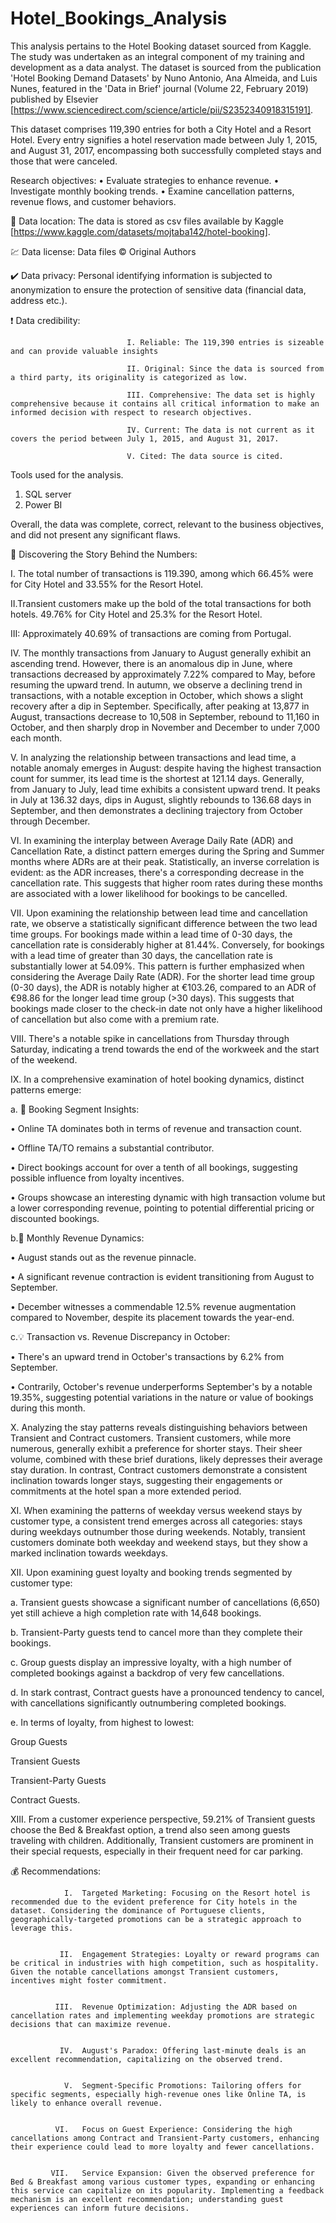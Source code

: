 # Hotel_Bookings_Analysis
This analysis pertains to the Hotel Booking dataset sourced from Kaggle. The study was undertaken as an integral component of my training and development as a data analyst. The dataset is sourced from the publication 'Hotel Booking Demand Datasets' by Nuno Antonio, Ana Almeida, and Luis Nunes, featured in the 'Data in Brief' journal (Volume 22, February 2019) published by Elsevier [https://www.sciencedirect.com/science/article/pii/S2352340918315191].

This dataset comprises 119,390 entries for both a City Hotel and a Resort Hotel. Every entry signifies a hotel reservation made between July 1, 2015, and August 31, 2017, encompassing both successfully completed stays and those that were canceled.

Research objectives: 
•	Evaluate strategies to enhance revenue.
•	Investigate monthly booking trends. 
•	Examine cancellation patterns, revenue flows, and customer behaviors.

🔗 Data location: The data is stored as csv files available by Kaggle [https://www.kaggle.com/datasets/mojtaba142/hotel-booking].

💹 Data license: Data files © Original Authors

✔️ Data privacy: Personal identifying information is subjected to anonymization to ensure the protection of sensitive data (financial data, address etc.).

  ❗         Data credibility: 
                              
                              I. Reliable: The 119,390 entries is sizeable and can provide valuable insights

                              II. Original: Since the data is sourced from a third party, its originality is categorized as low.
                              
                              III. Comprehensive: The data set is highly comprehensive because it contains all critical information to make an informed decision with respect to research objectives.
                              
                              IV. Current: The data is not current as it covers the period between July 1, 2015, and August 31, 2017. 
                              
                              V. Cited: The data source is cited. 

Tools used for the analysis.
1. SQL server
2. Power BI

Overall, the data was complete, correct, relevant to the business objectives, and did not present any significant flaws.


🏨 Discovering the Story Behind the Numbers: 

I. The total number of transactions is 119.390, among which 66.45% were for City Hotel and 33.55% for the Resort Hotel. 
      
II.Transient customers make up the bold of the total transactions for both hotels. 49.76% for City Hotel and 25.3% for the Resort Hotel. 
      
III:  Approximately 40.69% of transactions are coming from Portugal. 
  
 IV.	The monthly transactions from January to August generally exhibit an ascending trend. However, there is an anomalous dip in June, where transactions decreased by approximately 7.22% compared to May, before resuming the upward trend.  In autumn, we observe a declining trend in transactions, with a notable exception in October, which shows a slight recovery after a dip in September. Specifically, after peaking at 13,877 in August, transactions decrease to 10,508 in September, rebound to 11,160 in October, and then sharply drop in November and December to under 7,000 each month.
     
  V.	In analyzing the relationship between transactions and lead time, a notable anomaly emerges in August: despite having the highest transaction count for summer, its lead time is the shortest at 121.14 days. Generally, from January to July, lead time exhibits a consistent upward trend. It peaks in July at 136.32 days, dips in August, slightly rebounds to 136.68 days in September, and then demonstrates a declining trajectory from October through December.

 VI.	In examining the interplay between Average Daily Rate (ADR) and Cancellation Rate, a distinct pattern emerges during the Spring and Summer months where ADRs are at their peak. Statistically, an inverse correlation is evident: as the ADR increases, there's a corresponding decrease in the cancellation rate. This suggests that higher room rates during these months are associated with a lower likelihood for bookings to be cancelled.

 VII.	Upon examining the relationship between lead time and cancellation rate, we observe a statistically significant difference between the two lead time groups. For bookings made within a lead time of 0-30 days, the cancellation rate is considerably higher at 81.44%. Conversely, for bookings with a lead time of greater than 30 days, the cancellation rate is substantially lower at 54.09%. This pattern is further emphasized when considering the Average Daily Rate (ADR). For the shorter lead time group (0-30 days), the ADR is notably higher at €103.26, compared to an ADR of €98.86 for the longer lead time group (>30 days). This suggests that bookings made closer to the check-in date not only have a higher likelihood of cancellation but also come with a premium rate.

VIII.	There's a notable spike in cancellations from Thursday through Saturday, indicating a trend towards the end of the workweek and the start of the weekend.

IX.	In a comprehensive examination of hotel booking dynamics, distinct patterns emerge: 

a.	🏩 Booking Segment Insights:

•	Online TA dominates both in terms of revenue and transaction count.

•	Offline TA/TO remains a substantial contributor.

•	Direct bookings account for over a tenth of all bookings, suggesting possible influence from loyalty incentives.

•	Groups showcase an interesting dynamic with high transaction volume but a lower corresponding revenue, pointing to potential differential pricing or discounted bookings.

b.💸 Monthly Revenue Dynamics:

•	August stands out as the revenue pinnacle.

•	A significant revenue contraction is evident transitioning from August to September.

•	December witnesses a commendable 12.5% revenue augmentation compared to November, despite its placement towards the year-end.

c.💡 Transaction vs. Revenue Discrepancy in October:

•	There's an upward trend in October's transactions by 6.2% from September.

•	Contrarily, October's revenue underperforms September's by a notable 19.35%, suggesting potential variations in the nature or value of bookings during this month. 

X.	Analyzing the stay patterns reveals distinguishing behaviors between Transient and Contract customers. Transient customers, while more numerous, generally exhibit a preference for shorter stays. Their sheer volume, combined with these brief durations, likely depresses their average stay duration. In contrast, Contract customers demonstrate a consistent inclination towards longer stays, suggesting their engagements or commitments at the hotel span a more extended period.

XI.	When examining the patterns of weekday versus weekend stays by customer type, a consistent trend emerges across all categories: stays during weekdays outnumber those during weekends. Notably, transient customers dominate both weekday and weekend stays, but they show a marked inclination towards weekdays.

XII.	Upon examining guest loyalty and booking trends segmented by customer type:

a.	Transient guests showcase a significant number of cancellations (6,650) yet still achieve a high completion rate with 14,648 bookings.

b.	Transient-Party guests tend to cancel more than they complete their bookings.

c.	Group guests display an impressive loyalty, with a high number of completed bookings against a backdrop of very few cancellations.

d.	In stark contrast, Contract guests have a pronounced tendency to cancel, with cancellations significantly outnumbering completed bookings.

e.	In terms of loyalty, from highest to lowest:

Group Guests

Transient Guests

Transient-Party Guests

Contract Guests.

XIII.	 From a customer experience perspective, 59.21% of Transient guests choose the Bed & Breakfast option, a trend also seen among guests traveling with children. Additionally, Transient customers are prominent in their special requests, especially in their frequent need for car parking.

💰 Recommendations: 

                I.	Targeted Marketing: Focusing on the Resort hotel is recommended due to the evident preference for City hotels in the dataset. Considering the dominance of Portuguese clients, geographically-targeted promotions can be a strategic approach to leverage this.
   

               II.	Engagement Strategies: Loyalty or reward programs can be critical in industries with high competition, such as hospitality. Given the notable cancellations amongst Transient customers, incentives might foster commitment.
  

              III.	Revenue Optimization: Adjusting the ADR based on cancellation rates and implementing weekday promotions are strategic decisions that can maximize revenue.
 

               IV.	August's Paradox: Offering last-minute deals is an excellent recommendation, capitalizing on the observed trend.
 

                V.	Segment-Specific Promotions: Tailoring offers for specific segments, especially high-revenue ones like Online TA, is likely to enhance overall revenue.
  

              VI.	Focus on Guest Experience: Considering the high cancellations among Contract and Transient-Party customers, enhancing their experience could lead to more loyalty and fewer cancellations.
 

             VII.	Service Expansion: Given the observed preference for Bed & Breakfast among various customer types, expanding or enhancing this service can capitalize on its popularity. Implementing a feedback mechanism is an excellent recommendation; understanding guest experiences can inform future decisions.




